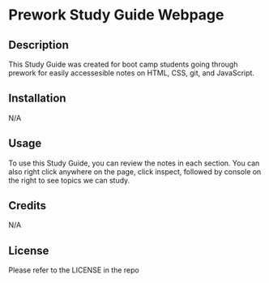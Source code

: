 # Prework Study Guide Webpage

## Description

This Study Guide was created for boot camp students going through prework for easily accessesible notes on HTML, CSS, git, and JavaScript. 

## Installation

N/A

## Usage

To use this Study Guide, you can review the notes in each section. You can also right click anywhere on the page, click inspect, followed by console on the right to see topics we can study. 

## Credits

N/A

## License

Please refer to the LICENSE in the repo